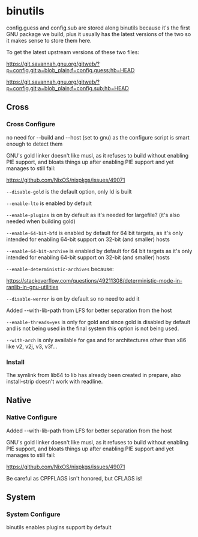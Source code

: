 # binutils
config.guess and config.sub are stored along binutils because it's the first
GNU package we build, plus it usually has the latest versions of the two so it
makes sense to store them here.

To get the latest upstream versions of these two files:

<https://git.savannah.gnu.org/gitweb/?p=config.git;a=blob_plain;f=config.guess;hb=HEAD>

<https://git.savannah.gnu.org/gitweb/?p=config.git;a=blob_plain;f=config.sub;hb=HEAD>

## Cross
### Cross Configure
no need for --build and --host (set to gnu) as the configure script is smart
enough to detect them

GNU's gold linker doesn't like musl, as it refuses to build without
enabling PIE support, and bloats things up after enabling PIE support
and yet manages to still fail:

<https://github.com/NixOS/nixpkgs/issues/49071>

`--disable-gold` is the default option, only ld is built

`--enable-lto` is enabled by default

`--enable-plugins` is on by default as it's needed for largefile? (it's also
needed when building gold)

`--enable-64-bit-bfd` is enabled by default for 64 bit targets, as it's only
intended for enabling 64-bit support on 32-bit (and smaller) hosts

`--enable-64-bit-archive` is enabled by default for 64 bit targets as it's
only intended for enabling 64-bit support on 32-bit (and smaller) hosts

`--enable-deterministic-archives` because:

<https://stackoverflow.com/questions/49211308/deterministic-mode-in-ranlib-in-gnu-utilities>

`--disable-werror` is on by default so no need to add it

Added --with-lib-path from LFS for better separation from the host

`--enable-threads=yes` is only for gold and since gold is disabled by default
and is not being used in the final system this option is not being used.

`--with-arch` is only available for gas and for architectures other than x86
like v2, v2j, v3, v3f...

### Install
The symlink from lib64 to lib has already been created in prepare, also
install-strip doesn't work with readline.

## Native
### Native Configure
Added --with-lib-path from LFS for better separation from the host

GNU's gold linker doesn't like musl, as it refuses to build without
enabling PIE support, and bloats things up after enabling PIE support
and yet manages to still fail:

<https://github.com/NixOS/nixpkgs/issues/49071>

Be careful as CPPFLAGS isn't honored, but CFLAGS is!

## System
### System Configure
binutils enables plugins support by default
